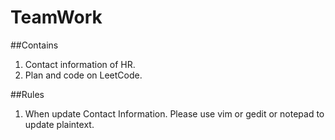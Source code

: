 # TeamWork

##Contains 
1. Contact information of HR.
2. Plan and code on LeetCode.

##Rules
1. When update Contact Information. Please use vim or gedit or notepad to update
   plaintext. 
